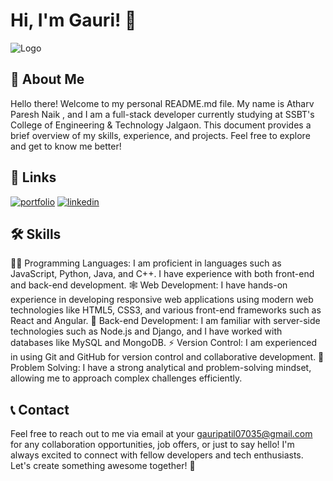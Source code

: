 # Hi, I'm Gauri! 👋
![Logo](https://encrypted-tbn0.gstatic.com/images?q=tbn:ANd9GcQ7V8DClkG4bEpCQLxGBlTQOGcFZ5LC5-TLNw&usqp=CAU)
## 🚀 About Me
Hello there! Welcome to my personal README.md file. My name is Atharv Paresh Naik , and I am a full-stack developer currently studying at SSBT's College of Engineering & Technology Jalgaon. This document provides a brief overview of my skills, experience, and projects. Feel free to explore and get to know me better!
## 🔗 Links
[![portfolio](https://img.shields.io/badge/my_portfolio-000?style=for-the-badge&logo=ko-fi&logoColor=white)]()
[![linkedin](https://img.shields.io/badge/linkedin-0A66C2?style=for-the-badge&logo=linkedin&logoColor=white)](https://www.linkedin.com/in/gauri-patil07035/)
## 🛠 Skills
👩‍💻 Programming Languages: I am proficient in languages such as JavaScript, Python, Java, and C++. I have experience with both front-end and back-end development.
🕸️ Web Development: I have hands-on experience in developing responsive web applications using modern web technologies like HTML5, CSS3, and various front-end frameworks such as React and Angular.
🧠 Back-end Development: I am familiar with server-side technologies such as Node.js and Django, and I have worked with databases like MySQL and MongoDB.
⚡️ Version Control: I am experienced in using Git and GitHub for version control and collaborative development.
💬 Problem Solving: I have a strong analytical and problem-solving mindset, allowing me to approach complex challenges efficiently.
## 📞 Contact
Feel free to reach out to me via email at your gauripatil07035@gmail.com for any collaboration opportunities, job offers, or just to say hello! I'm always excited to connect with fellow developers and tech enthusiasts.
Let's create something awesome together! 🚀
